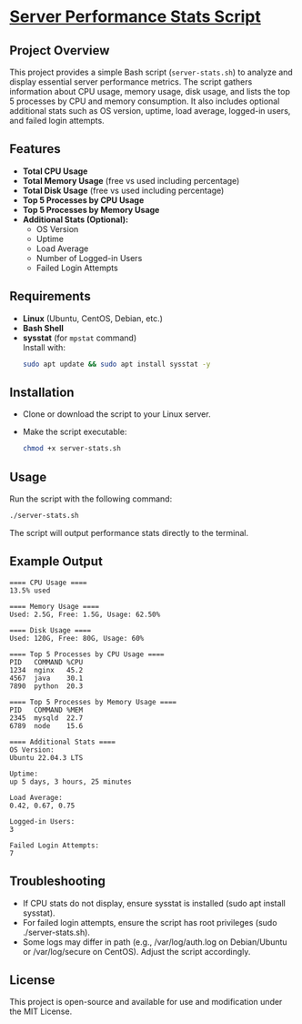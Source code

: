 # [Server Performance Stats Script](https://roadmap.sh/projects/server-stats)


## Project Overview
This project provides a simple Bash script (`server-stats.sh`) to analyze and display essential server performance metrics. The script gathers information about CPU usage, memory usage, disk usage, and lists the top 5 processes by CPU and memory consumption. It also includes optional additional stats such as OS version, uptime, load average, logged-in users, and failed login attempts.

## Features
- **Total CPU Usage**  
- **Total Memory Usage** (free vs used including percentage)  
- **Total Disk Usage** (free vs used including percentage)  
- **Top 5 Processes by CPU Usage**  
- **Top 5 Processes by Memory Usage**  
- **Additional Stats (Optional):**  
  - OS Version  
  - Uptime  
  - Load Average  
  - Number of Logged-in Users  
  - Failed Login Attempts  

## Requirements
- **Linux** (Ubuntu, CentOS, Debian, etc.)
- **Bash Shell**
- **sysstat** (for `mpstat` command)  
  Install with:  
  ```bash
  sudo apt update && sudo apt install sysstat -y

## Installation
- Clone or download the script to your Linux server.
- Make the script executable:

  ```bash
  chmod +x server-stats.sh

## Usage
Run the script with the following command:
  ```bash
  ./server-stats.sh
  ```
The script will output performance stats directly to the terminal.

## Example Output
```
==== CPU Usage ====
13.5% used

==== Memory Usage ====
Used: 2.5G, Free: 1.5G, Usage: 62.50%

==== Disk Usage ====
Used: 120G, Free: 80G, Usage: 60%

==== Top 5 Processes by CPU Usage ====
PID   COMMAND %CPU
1234  nginx   45.2
4567  java    30.1
7890  python  20.3

==== Top 5 Processes by Memory Usage ====
PID   COMMAND %MEM
2345  mysqld  22.7
6789  node    15.6

==== Additional Stats ====
OS Version:
Ubuntu 22.04.3 LTS

Uptime:
up 5 days, 3 hours, 25 minutes

Load Average:
0.42, 0.67, 0.75

Logged-in Users:
3

Failed Login Attempts:
7
```
## Troubleshooting
- If CPU stats do not display, ensure sysstat is installed (sudo apt install sysstat).
- For failed login attempts, ensure the script has root privileges (sudo ./server-stats.sh).
- Some logs may differ in path (e.g., /var/log/auth.log on Debian/Ubuntu or /var/log/secure on CentOS). Adjust the script accordingly.

## License
This project is open-source and available for use and modification under the MIT License.
